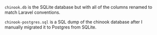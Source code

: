 `chinook.db` is the SQLite database but with all of the columns renamed to match Laravel conventions.

`chinook-postgres.sql` is a SQL dump of the chinook database after I manually migrated it to Postgres from SQLite.
